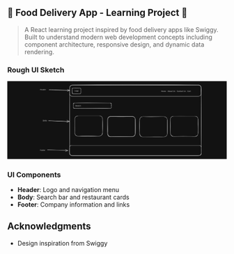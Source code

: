 ## 🍕 Food Delivery App - Learning Project 🤍

> A React learning project inspired by food delivery apps like Swiggy. Built to understand modern web development concepts including component architecture, responsive design, and dynamic data rendering.

### Rough UI Sketch

![Rough Design](./images/image.png)

### UI Components

- **Header**: Logo and navigation menu
- **Body**: Search bar and restaurant cards
- **Footer**: Company information and links

## Acknowledgments

- Design inspiration from Swiggy
